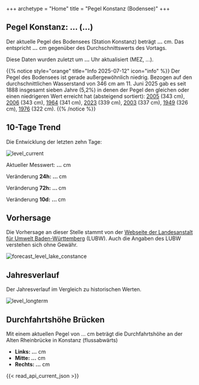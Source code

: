 +++
archetype = "Home"
title = "Pegel Konstanz (Bodensee)"
+++

<h2>Pegel Konstanz: <span id="website_api_current_level_head">...</span> (<span id="website_api_change_vs_yesterday_head">...</span>)</h2>

Der aktuelle Pegel des Bodensees (Station Konstanz) beträgt <b><span id="website_api_current_level">...</span></b> cm. Das entspricht <b><span id="website_api_change_vs_yesterday">...</span></b> cm gegenüber des Durchschnittswerts des Vortags.

Diese Daten wurden zuletzt um <b><span id=website_api_mostrecent_time>...</span></b> Uhr aktualisiert (MEZ, <span id=website_api_mostrecent_date>...</span>).

{{% notice style="orange" title="Info 2025-07-12" icon="info" %}}
Der Pegel des Bodensees ist gerade außergewöhnlich niedrig. Bezogen auf den durchschnittlichen Wasserstand von 346 cm am 11. Juni 2025 gab es seit 1888 insgesamt sieben Jahre (5,2%) in denen der Pegel den gleichen oder einen niedrigeren Wert erreicht hat (absteigend sortiert): [2005](https://www.pegel-konstanz.de/01_historische_daten/2000-2009/index.html#2005) (343 cm), [2006](https://www.pegel-konstanz.de/01_historische_daten/2000-2009/index.html#2006) (343 cm), [1964](https://www.pegel-konstanz.de/01_historische_daten/1960-1969/index.html#1964) (341 cm), [2023](https://www.pegel-konstanz.de/01_historische_daten/2020-2029/index.html#2023) (339 cm), [2003](https://www.pegel-konstanz.de/01_historische_daten/2000-2009/index.html#2003) (337 cm), [1949](https://www.pegel-konstanz.de/01_historische_daten/1940-1949/index.html#1949) (326 cm), [1976](https://www.pegel-konstanz.de/01_historische_daten/1970-1979/index.html#1976) (322 cm).
{{% /notice %}}

## 10-Tage Trend

Die Entwicklung der letzten zehn Tage:

![level_current](https://pegel-konstanz-for-website.s3.eu-central-1.amazonaws.com/graph/current/de/current_DE.png)

Aktueller Messwert: <b><span id=website_api_current_level_d1>...</span></b> cm

Veränderung **24h:** <b><span id=website_api_change_24h>...</span> </b> cm

Veränderung **72h:** <b><span id=website_api_change_72h>...</span> </b> cm

Veränderung **10d:** <b><span id=website_api_change_10d>...</span> </b> cm

## Vorhersage

Die Vorhersage an dieser Stelle stammt von der [Webseite der Landesanstalt für Umwelt Baden-Württemberg](https://www.hvz.baden-wuerttemberg.de/pegel.html?id=00007) (LUBW). Auch die Angaben des LUBW verstehen sich ohne Gewähr.

![forecast_level_lake_constance](https://www.hvz.baden-wuerttemberg.de/gifs/00007-2001.GIF)


## Jahresverlauf

Der Jahresverlauf im Vergleich zu historischen Werten.

![level_longterm](https://pegel-konstanz-for-website.s3.eu-central-1.amazonaws.com/graph/longterm/de/longterm_DE.png)


## Durchfahrtshöhe Brücken

Mit einem aktuellen Pegel von <span id=website_api_current_level_bridge>...</span> cm beträgt die Durchfahrtshöhe an der Alten Rheinbrücke in Konstanz (flussabwärts)

<ul>
  <li><b>Links: <span id="website_api_bridge_kn_left">...</span></b> cm</li>
  <li><b>Mitte: <span id="website_api_bridge_kn_center">...</span></b> cm</li>
  <li><b>Rechts: <span id="website_api_bridge_kn_right">...</span></b> cm</li>
</ul>

{{< read_api_current_json >}}

<style>
    span a[rel="me"] {
        display: none;
    }
</style>
<span> <a rel="me" href="https://mastodon.social/@pegelkonstanz">Mastodon</a></span>